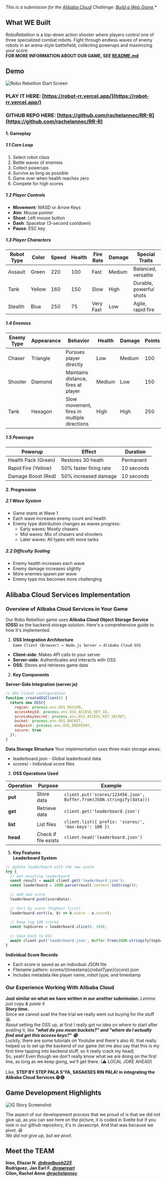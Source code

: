 *This is a submission for the [Alibaba Cloud](https://int.alibabacloud.com/m/1000402443/) Challenge: [Build a Web Game](https://dev.to/challenges/alibaba).**

## What WE Built
<!-- Share a brief overview of your robot-themed game project. -->
RoboRebellion is a top-down action shooter where players control one of three specialized combat robots. Fight through endless waves of enemy robots in an arena-style battlefield, collecting powerups and maximizing your score.<br>
**FOR MORE INFORMATION ABOUT OUR GAME, SEE [README.md](https://github.com/rachelannec/RR-R/blob/main/README.md)**

## Demo
<!-- Share a link to your game and include some screenshots here. -->

![Robo Rebellion Start Screen](https://dev-to-uploads.s3.amazonaws.com/uploads/articles/a7yur6fvapk0cumy055v.png)



### PLAY IT HERE: [https://robot-rr.vercel.app/](https://robot-rr.vercel.app/) 
### GITHUB REPO HERE: [https://github.com/rachelannec/RR-R](https://github.com/rachelannec/RR-R)

#### 1. Gameplay

##### 1.1 Core Loop

1.  Select robot class
2.  Battle waves of enemies
3.  Collect powerups
4.  Survive as long as possible
5.  Game over when health reaches zero
6.  Compete for high scores

##### 1.2 Player Controls

-   **Movement**: WASD or Arrow Keys
-   **Aim**: Mouse pointer
-   **Shoot**: Left mouse button
-   **Dash**: Spacebar (3-second cooldown)
-   **Pause**: ESC key

##### 1.3 Player Characters

Robot Type | Color | Speed | Health | Fire Rate | Damage | Special Traits
| -- | -- | -- | -- | -- | -- | -- | 
Assault | Green | 220 | 100 | Fast | Medium | Balanced, versatile
Tank | Yellow | 160 | 150 | Slow | High | Durable, powerful shots
Stealth | Blue | 250 | 75 | Very Fast | Low | Agile, rapid fire

##### 1.4 Enemies

| Enemy Type | Appearance | Behavior | Health | Damage | Points |
| -- | -- | -- | -- | -- | -- |
Chaser | Triangle | Pursues player directly | Low | Medium | 100
Shooter | Diamond | Maintains distance, fires at player | Medium | Low | 150
Tank | Hexagon | Slow movement, fires in multiple directions | High | High | 250

##### 1.5 Powerups
| Powerup | Effect | Duration |
|--|--|--
| Health Pack (Green) | Restores 30 heath | Permanent
| Rapid Fire (Yellow) | 50% faster firing rate | 10 seconds
| Damage Boost (Red) | 50% increased damage | 10 seconds

#### 2. Progression

##### 2.1 Wave System

-   Game starts at Wave 1
-   Each wave increases enemy count and health
-   Enemy type distribution changes as waves progress:
    -   Early waves: Mostly chasers
    -   Mid waves: Mix of chasers and shooters
    -   Later waves: All types with more tanks

##### 2.2 Difficulty Scaling

-   Enemy health increases each wave
-   Enemy damage increases slightly
-   More enemies spawn per wave
-   Enemy type mix becomes more challenging



## Alibaba Cloud Services Implementation
<!-- Provide a detailed breakdown of each Alibaba Cloud service you utilized, why you chose it, how you integrated it into your game, and your experience working with it. Be specific about the benefits and any challenges you encountered with each service.-->
### Overview of Alibaba Cloud Services in Your Game

Our Robo Rebellion game uses **Alibaba Cloud Object Storage Service (OSS)** as the backend storage solution. Here's a comprehensive guide to how it's implemented. <br>

1. **OSS Integration Architecture** <br>
`Game Client (Browser) ↔ Node.js Server ↔ Alibaba Cloud OSS`
- **Client-side**: Makes API calls to your server
- **Server-side**: Authenticates and interacts with OSS
- **OSS**: Stores and retrieves game data

2. **Key Components**

**Server-Side Integration (server.js)** <br>

```javascript
// OSS Client configuration
function createOSSClient() {
  return new OSS({
    region: process.env.OSS_REGION,
    accessKeyId: process.env.OSS_ACCESS_KEY_ID,
    accessKeySecret: process.env.OSS_ACCESS_KEY_SECRET,
    bucket: process.env.OSS_BUCKET,
    endpoint: process.env.OSS_ENDPOINT,
    secure: true
  });
}
```
**Data Storage Structure**
Your implementation uses three main storage areas:

- leaderboard.json - Global leaderboard data
- scores/ - Individual score files

3. **OSS Operations Used** <br>

| Operation | Purpose             | Example |
| ----------- | --------------------- | --------- |
| **put**   | Store data           | `client.put('scores/123456.json', Buffer.from(JSON.stringify(data)))` |
| **get**   | Retrieve data        | `client.get('leaderboard.json')` |
| **list**  | List files           | `client.list({ prefix: 'scores/', 'max-keys': 100 })` |
| **head**  | Check if file exists | `client.head('leaderboard.json')` |

5. **Key Features**<br>
**Leaderboard System**
```js
// Update leaderboard with the new score
try {
  // Get existing leaderboard
  const result = await client.get('leaderboard.json');
  const leaderboard = JSON.parse(result.content.toString());
  
  // Add new score
  leaderboard.push(scoreData);
  
  // Sort by score (highest first)
  leaderboard.sort((a, b) => b.score - a.score);
  
  // Keep top 100 scores
  const topScores = leaderboard.slice(0, 100);
  
  // Save back to OSS
  await client.put('leaderboard.json', Buffer.from(JSON.stringify(topScores)));
}
```
**Individual Score Records**
- Each score is saved as an individual JSON file
- Filename pattern: scores/{timestamp}_{robotType}_{score}.json
- Includes metadata like player name, robot type, and timestamp

### Our Experience Working With Alibaba Cloud
**Just similar on what we have written in our another submission.** *Lemme just copy & paste it* <br>
**Story time.** <br>Since we cannot avail the free trial we really went out buying for the stuff 😆. <br>
About setting the OSS up, at first I really got no idea on where to start after availing it, like ***"what do you mean buckets?" and "where do I actually find and get this access keys?" 😭*** <br>
Luckily, there are some tutorials on Youtube and there's also AI, that really helped us to set up the backend of our game (let me also say that this is my first time tapping into backend stuff, so it really crack my head) <br>
So, yeah! Even though we don't really know what we are doing on the first line, as long as we keep going, we'll get there. (⚠ LOCAL JOKE AHEAD) <br><br>
Like, **STEP BY STEP PALA S'YA, SASAKSES RIN PALA! in integrating the Alibaba Cloud Services 😆😅**


 
## Game Development Highlights
<!-- Briefly share any particularly interesting aspects of your development process or features you're proud of. -->

![IG Story Screenshot](https://dev-to-uploads.s3.amazonaws.com/uploads/articles/zvgro9wr58pp5une6r4l.png)



The aspect of our developement process that we proud of is that we did not give up, as you can see here on the picture, it is coded in Svelte but if you look in our github repository, it's in Javascript. And that was because we pivot. 😆<br>
*We did not give up, but we pivot.*


<!-- Team Submissions: Please pick one member to publish the submission and credit teammates by listing their DEV usernames directly in the body of the post. -->

## Meet the TEAM
**Inso, Eliazar N.**  ***[@deadbush225](https://dev.to/deadbush225)*** <br>
**Rodriguez, Jan Earl F.**  ***[@rawrearl](https://dev.to/rawrearl)*** <br>
**Cilon, Rachel Anne**  ***[@rachelannec](https://dev.to/rachelannec)*** 




<!-- ⚠️ By submitting this entry, you agree to receive communications from Alibaba Cloud regarding products, services, events, and special offers. You can unsubscribe at any time. Your information will be handled in accordance with Alibaba Cloud's Privacy Policy. -->

<!-- Don't forget to add a cover image (if you want). -->

<!-- Thanks for participating! -->
